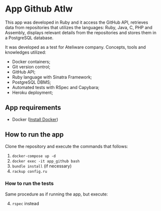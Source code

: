 # App Github Atlw

This app was developed in Ruby and it access the GitHub API, retrieves data from repositories that utilizes the languages: Ruby, Java, C, PHP and Assembly, displays relevant details from the repositories and stores them in a PostgreSQL database.

It was developed as a test for Ateliware company.
Concepts, tools and knowledges utilized:
- Docker containers;
- Git version control;
- GitHub API;
- Ruby language with Sinatra Framework;
- PostgreSQL DBMS;
- Automated tests with RSpec and Capybara;
- Heroku deployment;

## App requirements

- Docker ([Install Docker](https://docs.docker.com/engine/installation/))

## How to run the app

Clone the repository and execute the commands that follows:

1. `docker-compose up -d`
1. `docker exec -it app_github bash`
1. `bundle install` (if necessary)
1. `rackup config.ru`

### How to run the tests

Same procedure as if running the app, but execute:

4. `rspec` instead